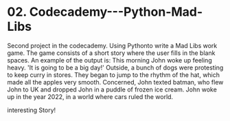 # 02. Codecademy---Python-Mad-Libs
Second project in the codecademy. Using Pythonto write a Mad Libs work game. The game consists of a short story where the user fills in the blank spaces.
An example of the output is:
This morning John woke up feeling heavy. 'It is going to be a big day!' Outside, a bunch of dogs were protesting to keep curry in stores. They began to jump to the rhythm of the hat, which made all the apples very smooth. Concerned, John texted batman, who flew John to UK and dropped John in a puddle of frozen ice cream. John woke up in the year 2022, in a world where cars ruled the world.

interesting Story!
